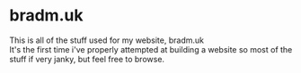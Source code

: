 # bradm.uk

This is all of the stuff used for my website, bradm.uk <br> It's the first time i've properly attempted at building a website so most of the stuff if very janky, but feel free to browse.